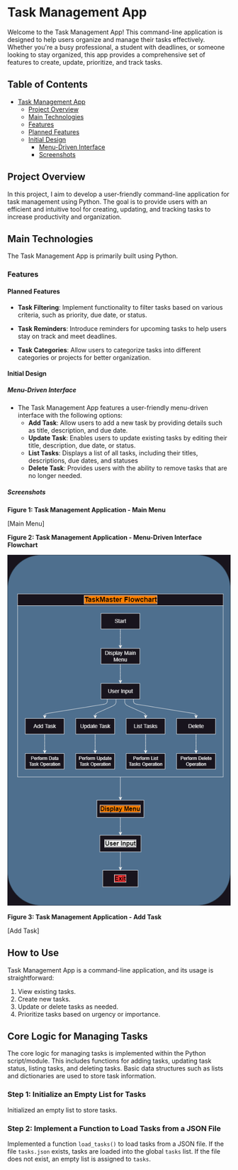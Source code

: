 # Task Management App

Welcome to the Task Management App! This command-line application is designed to help users organize and manage their tasks effectively. Whether you're a busy professional, a student with deadlines, or someone looking to stay organized, this app provides a comprehensive set of features to create, update, prioritize, and track tasks.

## Table of Contents

- [Task Management App](#task-management-app)
  - [Project Overview](#project-overview)
  - [Main Technologies](#main-technologies)
  - [Features](#features)
  - [Planned Features](#planned-features)
  - [Initial Design](#initial-design)
      - [Menu-Driven Interface](#menu-driven-interface)
      - [Screenshots](#screenshots)


## Project Overview

In this project, I aim to develop a user-friendly command-line application for task management using Python. The goal is to provide users with an efficient and intuitive tool for creating, updating, and tracking tasks to increase productivity and organization.

## Main Technologies

The Task Management App is primarily built using Python.

### Features

#### Planned Features

- **Task Filtering**: Implement functionality to filter tasks based on various criteria, such as priority, due date, or  status.
  
- **Task Reminders**: Introduce reminders for upcoming tasks to help users stay on track and meet deadlines.
  
- **Task Categories**: Allow users to categorize tasks into different categories or projects for better organization.

#### Initial Design

##### Menu-Driven Interface

- The Task Management App features a user-friendly menu-driven interface with the following options:
  - **Add Task**: Allow users to add a new task by providing details such as title, description, and due date.
  - **Update Task**: Enables users to update existing tasks by editing their title, description, due date, or status.
  - **List Tasks**: Displays a list of all tasks, including their titles, descriptions, due dates, and statuses
  - **Delete Task**: Provides users with the ability to remove tasks that are no longer needed.

##### Screenshots

**Figure 1: Task Management Application - Main Menu**

[Main Menu]

**Figure 2: Task Management Application - Menu-Driven Interface Flowchart**

![Menu-Driven Interface](./docs/Menu-Driven-Interface-Flowchart.png)

**Figure 3: Task Management Application - Add Task**

[Add Task]

## How to Use

Task Management App is a command-line application, and its usage is straightforward:

1. View existing tasks.
2. Create new tasks.
3. Update or delete tasks as needed.
4. Prioritize tasks based on urgency or importance.

## Core Logic for Managing Tasks

The core logic for managing tasks is implemented within the Python script/module. This includes functions for adding tasks, updating task status, listing tasks, and deleting tasks. Basic data structures such as lists and dictionaries are used to store task information. 

### Step 1: Initialize an Empty List for Tasks

Initialized an empty list to store tasks.

### Step 2: Implement a Function to Load Tasks from a JSON File

Implemented a function `load_tasks()` to load tasks from a JSON file. If the file `tasks.json` exists, tasks are loaded into the global `tasks` list. If the file does not exist, an empty list is assigned to `tasks`.